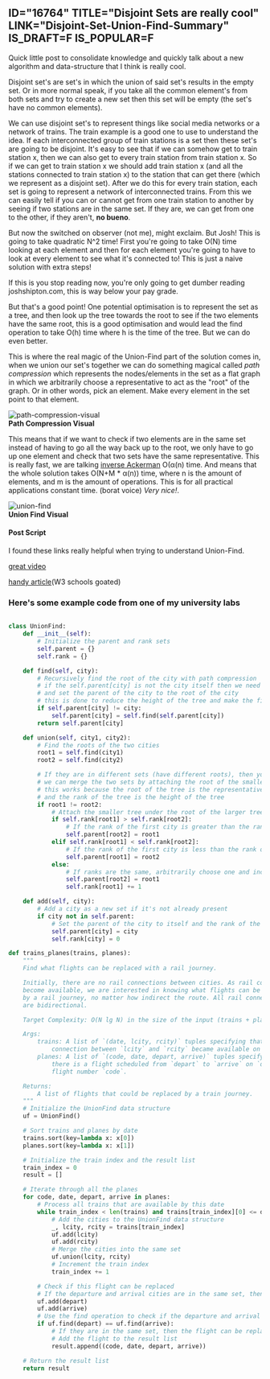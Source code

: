 ID="16764"
TITLE="Disjoint Sets are really cool"
LINK="Disjoint-Set-Union-Find-Summary"
IS_DRAFT=F
IS_POPULAR=F
----------

Quick little post to consolidate knowledge and quickly talk about a new algorithm and data-structure that I think is really cool. 

Disjoint set's are set's in which the union of said set's results in the empty set. Or in more normal speak, if you take all the common element's from both sets and try to create a new set then this set will be empty (the set's have no common elements). 

We can use disjoint set's to represent things like social media networks or a network of trains. The train example is a good one to use to understand the idea. If each interconnected group of train stations is a set then these set's are going to be disjoint. It's easy to see that if we can somehow get to train station x, then we can also get to every train station from train station x. So if we can get to train station x we should add train station x (and all the stations connected to train station x) to the station that can get there (which we represent as a disjoint set). After we do this for every train station, each set is going to represent a network of interconnected trains. From this we can easily tell if you can or cannot get from one train station to another by seeing if two stations are in the same set. If they are, we can get from one to the other, if they aren't, **no bueno**. 

But now the switched on observer (not me), might exclaim. But Josh! This is going to take quadratic N^2 time! First you're going to take O(N) time looking at each element and then for each element you're going to have to look at every element to see what it's connected to! This is just a naive solution with extra steps!

If this is you stop reading now, you're only going to get dumber reading joshshipton.com, this is way below your pay grade. 

But that's a good point! One potential optimisation is to represent the set as a tree, and then look up the tree towards the root to see if the two elements have the same root, this is a good optimisation and would lead the find operation to take O(h) time where h is the time of the tree. But we can do even better. 

This is where the real magic of the Union-Find part of the solution comes in, when we union our set's together we can do something magical called *path compression* which represents the nodes/elements in the set as a flat graph in which we arbitrarily choose a representative to act as the "root" of the graph. Or in other words, pick an element. Make every element in the set point to that element.  

<img src="/images/disjoint-sets-are-cool/path-compression.png" alt="path-compression-visual"> 
  <b><figcaption>Path Compression Visual</figcaption></b>

This means that if we want to check if two elements are in the same set instead of having to go all the way back up to the root, we only have to go up one element and check that two sets have the same representative. This is really fast, we are talking [inverse Ackerman](https://www.geeksforgeeks.org/inverse-ackermann-function/) O(α(n) time. And means that the whole solution takes O(N+M * α(n)) time, where n is the amount of elements, and m is the amount of operations. This is for all practical applications constant time. (borat voice) *Very nice!*. 


<img src="/images/disjoint-sets-are-cool/union-find.png" alt="union-find"> 
  <b><figcaption>Union Find Visual</figcaption></b>


#### Post Script

I found these links really helpful when trying to understand Union-Find.

[great video](https://l.messenger.com/l.php?u=https%3A%2F%2Fwww.youtube.com%2Fwatch%3Fv%3DayW5B2W9hfo%26ab_channel%3DPotatoCoders&h=AT2TcfdPWNsvmeONdqErMkpXt2Q99PWB9LNZH7KDfPE2PHJ41iFGXgNymPkv0hc9zCqQf-OEXsrSCX53T1OxhohmaomaoZe9C9iNanQOg8bVw0J8wzx93vnSV38ztLaUMvbIJgA)

[handy article](https://l.messenger.com/l.php?u=https%3A%2F%2Fwww.geeksforgeeks.org%2Fintroduction-to-disjoint-set-data-structure-or-union-find-algorithm%2F&h=AT2TcfdPWNsvmeONdqErMkpXt2Q99PWB9LNZH7KDfPE2PHJ41iFGXgNymPkv0hc9zCqQf-OEXsrSCX53T1OxhohmaomaoZe9C9iNanQOg8bVw0J8wzx93vnSV38ztLaUMvbIJg)(W3 schools goated)



### Here's some example code from one of my university labs


```python

class UnionFind:
    def __init__(self):
        # Initialize the parent and rank sets
        self.parent = {}
        self.rank = {}

    def find(self, city):
        # Recursively find the root of the city with path compression
        # if the self.parent[city] is not the city itself then we need to find the root of the city
        # and set the parent of the city to the root of the city
        # this is done to reduce the height of the tree and make the find operation faster taking inverse Ackermann function time
        if self.parent[city] != city:
            self.parent[city] = self.find(self.parent[city])
        return self.parent[city]

    def union(self, city1, city2):
        # Find the roots of the two cities
        root1 = self.find(city1)
        root2 = self.find(city2)

        # If they are in different sets (have different roots), then you merge them together
        # we can merge the two sets by attaching the root of the smaller tree to the root of the larger tree
        # this works because the root of the tree is the representative of the set
        # and the rank of the tree is the height of the tree
        if root1 != root2:
            # Attach the smaller tree under the root of the larger tree
            if self.rank[root1] > self.rank[root2]:
                # If the rank of the first city is greater than the rank of the second city, then we set the parent of the second city to the first city
                self.parent[root2] = root1
            elif self.rank[root1] < self.rank[root2]:
                # If the rank of the first city is less than the rank of the second city, then we set the parent of the first city to the second city
                self.parent[root1] = root2
            else:
                # If ranks are the same, arbitrarily choose one and increment its rank
                self.parent[root2] = root1
                self.rank[root1] += 1

    def add(self, city):
        # Add a city as a new set if it's not already present
        if city not in self.parent:
            # Set the parent of the city to itself and the rank of the city to 0
            self.parent[city] = city
            self.rank[city] = 0

def trains_planes(trains, planes):
    """
    Find what flights can be replaced with a rail journey.

    Initially, there are no rail connections between cities. As rail connections
    become available, we are interested in knowing what flights can be replaced
    by a rail journey, no matter how indirect the route. All rail connections
    are bidirectional.

    Target Complexity: O(N lg N) in the size of the input (trains + planes).

    Args:
        trains: A list of `(date, lcity, rcity)` tuples specifying that a rail
            connection between `lcity` and `rcity` became available on `date`.
        planes: A list of `(code, date, depart, arrive)` tuples specifying that
            there is a flight scheduled from `depart` to `arrive` on `date` with
            flight number `code`.

    Returns:
        A list of flights that could be replaced by a train journey.
    """
    # Initialize the UnionFind data structure
    uf = UnionFind()

    # Sort trains and planes by date
    trains.sort(key=lambda x: x[0])
    planes.sort(key=lambda x: x[1])

    # Initialize the train index and the result list
    train_index = 0
    result = []

    # Iterate through all the planes
    for code, date, depart, arrive in planes:
        # Process all trains that are available by this date
        while train_index < len(trains) and trains[train_index][0] <= date:
            # Add the cities to the UnionFind data structure
            _, lcity, rcity = trains[train_index]
            uf.add(lcity)
            uf.add(rcity)
            # Merge the cities into the same set
            uf.union(lcity, rcity)
            # Increment the train index
            train_index += 1

        # Check if this flight can be replaced
        # If the departure and arrival cities are in the same set, then the flight can be replaced
        uf.add(depart)
        uf.add(arrive)
        # Use the find operation to check if the departure and arrival cities are in the same set
        if uf.find(depart) == uf.find(arrive):
            # If they are in the same set, then the flight can be replaced
            # Add the flight to the result list
            result.append((code, date, depart, arrive))

    # Return the result list
    return result

```

